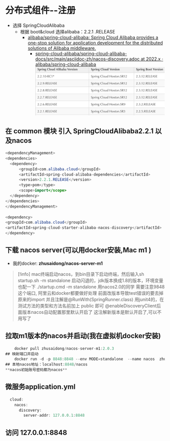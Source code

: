 # 分布式组件--注册
- 选择 SpringCloudAlibaba
	- 根据 boot&cloud 选择alibaba：2.2.1 .RELEASE
	  - [alibaba/spring-cloud-alibaba: Spring Cloud Alibaba provides a one-stop solution for application development for the distributed solutions of Alibaba middleware.](https://github.com/alibaba/spring-cloud-alibaba)
	    - [spring-cloud-alibaba/spring-cloud-alibaba-docs/src/main/asciidoc-zh/nacos-discovery.adoc at 2022.x · alibaba/spring-cloud-alibaba](https://github.com/alibaba/spring-cloud-alibaba/blob/2022.x/spring-cloud-alibaba-docs/src/main/asciidoc-zh/nacos-discovery.adoc)
	![Pasted image 20231030130229](BEFORE/附件/Pasted%20image%2020231030130229.png)
## 在 common 模块 引入 SpringCloudAlibaba2.2.1 以及nacos
  ```java
  <dependencyManagement>
<dependencies>
	<dependency>
		<groupId>com.alibaba.cloud</groupId>
		<artifactId>spring-cloud-alibaba-dependencies</artifactId>
		<version>2.2.1.RELEASE</version>
		<type>pom</type>
		<scope>import</scope>
	</dependency>
</dependencies>
</dependencyManagement>

<dependency>
<groupId>com.alibaba.cloud</groupId>
<artifactId>spring-cloud-starter-alibaba-nacos-discovery</artifactId>
</dependency>
```
## 下载 nacos server(可以用docker安装,Mac m1 )
- 我的docker: **zhusaidong/nacos-server-m1**
>[!info]
>mac终端启动nacos，到bin目录下启动终端，然后输入sh startup.sh -m standalone
>启动闪退的，jdk版本换成1.8的版本，环境变量也配一下
>./startup.cmd -m standalone
>用nacos2.0的同学 需要注意9848这个端口, 阿里云和docker都要做好处理
>前面改版本导致test错误的要去掉原来的import 并且注解是@RunWith(SpringRunner.class)
>用junit4的，在测试方法的类型和方法名前加上 public 即可
>@enableDiscoveryClient后面版本nacos自动配置那里默认开启了
>这注解新版本是默认开启了,可以不用写了

## 拉取m1版本的nacos并启动(我在虚拟机docker安装)

```java
	docker pull zhusaidong/nacos-server-m1:2.0.3
## 映射端口并启动
	docker run -d -p 8848:8848 --env MODE=standalone  --name nacos  zhusaidong/nacos-server-m1:2.0.3
## 本地nacos地址：localhost:8848/nacos
**nacos初始账号密码都为nacos**
```

## 微服务application.yml
```java
  cloud:
    nacos:
      discovery:
        server-addr: 127.0.0.1:8848
```
## 访问 127.0.0.1:8848
